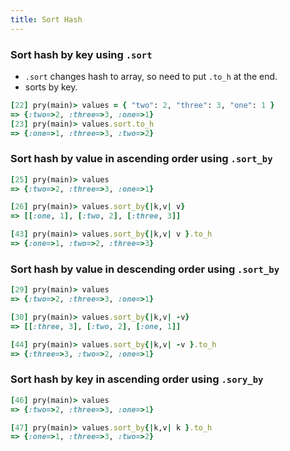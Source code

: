 ```yaml
---
title: Sort Hash
---
```


### Sort hash by key using `.sort` 

- `.sort` changes hash to array, so need to put `.to_h` at the end.
- sorts by key.

```rb
[22] pry(main)> values = { "two": 2, "three": 3, "one": 1 }
=> {:two=>2, :three=>3, :one=>1}
[23] pry(main)> values.sort.to_h
=> {:one=>1, :three=>3, :two=>2}
```

### Sort hash by value in ascending order using `.sort_by`

```rb
[25] pry(main)> values
=> {:two=>2, :three=>3, :one=>1}

[26] pry(main)> values.sort_by{|k,v| v}
=> [[:one, 1], [:two, 2], [:three, 3]]

[43] pry(main)> values.sort_by{|k,v| v }.to_h
=> {:one=>1, :two=>2, :three=>3}
```

### Sort hash by value in descending order using `.sort_by`

```rb
[29] pry(main)> values
=> {:two=>2, :three=>3, :one=>1}

[30] pry(main)> values.sort_by{|k,v| -v}
=> [[:three, 3], [:two, 2], [:one, 1]]

[44] pry(main)> values.sort_by{|k,v| -v }.to_h
=> {:three=>3, :two=>2, :one=>1}
```

### Sort hash by key in ascending order using `.sory_by`

```rb
[46] pry(main)> values
=> {:two=>2, :three=>3, :one=>1}

[47] pry(main)> values.sort_by{|k,v| k }.to_h
=> {:one=>1, :three=>3, :two=>2}
```
